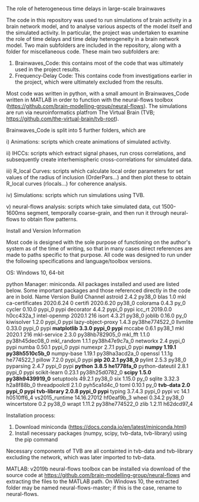 The role of heterogeneous time delays in large-scale brainwaves

The code in this repository was used to run simulations of brain activity in a brain network model, and to analyse various aspects of the model itself and the simulated activity. In particular, the project was undertaken to examine the role of time delays and time delay heterogeneity in a brain network model.
Two main subfolders are included in the repository, along with a folder for miscellaneous code. These main two subfolders are: 

1. Brainwaves_Code: this contains most of the code that was ultimately used in the project results.
2. Frequency-Delay Code: This contains code from investigations earlier in the project, which were ultimately excluded from the results.

Most code was written in python, with a small amount in Brainwaves_Code written in MATLAB in order to function with the neural-flows toolbox (https://github.com/brain-modelling-group/neural-flows). The simulations are run via neuroinformatics platfrom The Virtual Brain (TVB; https://github.com/the-virtual-brain/tvb-root).

Brainwaves_Code is split into 5 further folders, which are

i) Animations: scripts which create animations of simulated activity.

ii) IHCCs: scripts which extract signal phases, run cross correlations, and subsequently create interhemispheric cross-correlations for simulated data.

iii) R_local Curves: scripts which calculate local order parameters for set values of the radius of inclusion (OrderPars...) and then plot these to obtain R_local curves (rlocals...) for coherence analysis.

iv) Simulations: scripts which run simulations using TVB.

v) neural-flows analysis: scripts which take simulated data, cut 1500-1600ms segment, temporally coarse-grain, and then run it through neural-flows to obtain flow patterns.

Install and Version Information

Most code is designed with the sole purpose of functioning on the author's system as of the time of writing, so that in many cases direct references are made to paths specific to that purpose. All code was designed to run under the following specifications and language/toolbox versions.

OS:
  Windows 10, 64-bit

python Manager: 
  miniconda. All packages installed and used are listed below. Some important packages and those referenced directly in the code are in bold. 
  Name                    Version                   Build  Channel
  astroid                   2.4.2                    py38_0
  blas                      1.0                         mkl
  ca-certificates           2020.6.24                     0
  certifi                   2020.6.20                py38_0
  colorama                  0.4.3                      py_0
  cycler                    0.10.0                   pypi_0    pypi
  decorator                 4.4.2                    pypi_0    pypi
  icc_rt                    2019.0.0             h0cc432a_1
  intel-openmp              2020.1                      216
  isort                     4.3.21                   py38_0
  joblib                    0.16.0                     py_0
  kiwisolver                1.2.0                    pypi_0    pypi
  lazy-object-proxy         1.4.3            py38he774522_0
  llvmlite                  0.33.0                   pypi_0    pypi
  **matplotlib                3.3.0                    pypi_0    pypi**
  mccabe                    0.6.1                    py38_1
  mkl                       2020.1                      216
  mkl-service               2.3.0            py38hb782905_0
  mkl_fft                   1.1.0            py38h45dec08_0
  mkl_random                1.1.1            py38h47e9c7a_0
  networkx                  2.4                      pypi_0    pypi
  numba                     0.50.1                   pypi_0    pypi
  numexpr                   2.7.1                    pypi_0    pypi
  **numpy                     1.19.1           py38h5510c5b_0**
  numpy-base                1.19.1           py38ha3acd2a_0
  openssl                   1.1.1g               he774522_1
  pillow                    7.2.0                    pypi_0    pypi
  **pip                       20.2.1                   py38_0**
  pylint                    2.5.3                    py38_0
  pyparsing                 2.4.7                    pypi_0    pypi
  **python                    3.8.5                he1778fa_0**
  python-dateutil           2.8.1                    pypi_0    pypi
  scikit-learn              0.23.1           py38h25d0782_0
  **scipy                     1.5.0            py38h9439919_0**
  setuptools                49.2.1                   py38_0
  six                       1.15.0                     py_0
  sqlite                    3.32.3               h2a8f88b_0
  threadpoolctl             2.1.0              pyh5ca1d4c_0
  toml                      0.10.1                     py_0
  **tvb-data                  2.0                      pypi_0    pypi**
  **tvb-library               2.0.8                    pypi_0    pypi**
  typing                    3.7.4.3                  pypi_0    pypi
  vc                        14.1                 h0510ff6_4
  vs2015_runtime            14.16.27012          hf0eaf9b_3
  wheel                     0.34.2                   py38_0
  wincertstore              0.2                      py38_0
  wrapt                     1.11.2           py38he774522_0
  zlib                      1.2.11               h62dcd97_4

  Installation process: 
  1. Download miniconda (https://docs.conda.io/en/latest/miniconda.html)
  2. Install necessary packages (numpy, scipy, tvb-data, tvb-library) using the pip command 

  Necessary components of TVB are all containted in tvb-data and tvb-library excluding the network, which was later imported to tvb-data.

MATLAB: 
  v2019b
  neural-flows toolbox can be installed via download of the source code at https://github.com/brain-modelling-group/neural-flows and extracting the files to the MATLAB path. On Windows 10, the extracted folder may be named neural-flows-master; if this is the case, rename to neural-flows.

